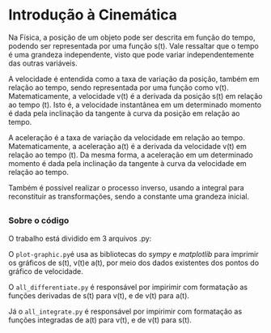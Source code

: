 # Introdução à Cinemática

Na Física, a posição de um objeto pode ser descrita em função do tempo, podendo ser representada por uma função s(t). Vale ressaltar que o tempo é uma grandeza independente, visto que pode variar independentemente das outras variáveis.

A velocidade é entendida como a taxa de variação da posição, também em relação ao tempo, sendo representada por uma função como v(t). Matematicamente, a velocidade v(t) é a derivada da posição s(t) em relação ao tempo (t). Isto é, a velocidade instantânea em um determinado momento é dada pela inclinação da tangente à curva da posição em relação ao tempo.

A aceleração é a taxa de variação da velocidade em relação ao tempo. Matematicamente, a aceleração a(t) é a derivada da velocidade v(t) em relação ao tempo (t). Da mesma forma, a aceleração em um determinado momento é dada pela inclinação da tangente à curva da velocidade em relação ao tempo.

Também é possível realizar o processo inverso, usando a integral para reconstituir as transformações, sendo a constante uma grandeza inicial.

##

### Sobre o código
O trabalho está dividido em 3 arquivos .py: 

O `plot-graphic.py`é usa as bibliotecas do *sympy* e *matplotlib* para imprimir os gráficos de s(t), v(t)e a(t), por meio dos dados existentes dos pontos do gráfico de velocidade.

O `all_differentiate.py` é responsável por impirimir com formatação as funções derivadas de s(t) para v(t), e de v(t) para a(t).

Já o `all_integrate.py` é responsável por impirimir com formatação as funções integradas de a(t) para v(t), e de v(t) para s(t).

